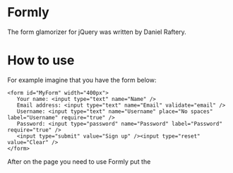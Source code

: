 Formly
=======

The form glamorizer for jQuery was written by Daniel Raftery.


How to use
===========

For example imagine that you have the form below:

    <form id="MyForm" width="400px">
       Your name: <input type="text" name="Name" />
       Email address: <input type="text" name="Email" validate="email" />
       Username: <input type="text" name="Username" place="No spaces" label="Username" require="true" />
       Password: <input type="password" name="Password" label="Password" require="true" />
       <input type="submit" value="Sign up" /><input type="reset" value="Clear" />
    </form>

After on the page you need to use Formly put the <script> for jQuery and for Formly and <link> to import css as code in the sequence:

    <script type="text/javascript" src="http://code.jquery.com/jquery-1.4.4.min.js"></script>
    <script type="text/javascript" src="js/formly.js"></script>
    <link rel="stylesheet" href="css/formly.standard.css" type="text/css" />
    <link rel="stylesheet" href="css/formly.base.css" type="text/css" />

Now you need declare another <script> to associate the form above with Formly:

    <script>
       $(document).ready(function()
           { $('#MyForm').formly(); }
       );
    </script>

Finally, you see the awesome result using the Formly on your form with Base theme.

Contributors
=============

 - (Bruno Arueira)[http://github.com/brunoarueira]

Author
=============

 - (Daniel Raftery
